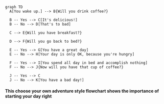 ```mermaid
graph TD
  A[You wake up.] --> B{Will you drink coffee?}

  B -- Yes --> C[It's delicious!]
  B -- No --> D[That's to bad]

  C --> E{Will you have breakfast?}

  D --> F{Will you go back to bed?}

  E -- Yes --> G[You have a great day]
  E -- No --> H[Your day is only OK, because you're hungry]

  F -- Yes --> I[You spend all day in bed and accomplish nothing]
  F -- No --> J{Now will you have that cup of coffee?}

  J -- Yes --> C
  J -- No --> K[You have a bad day!]
```
#### This choose your own adventure style flowchart shows the importance of starting your day right
